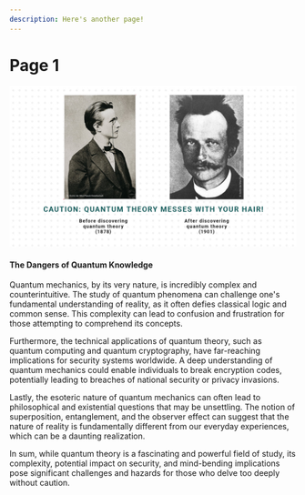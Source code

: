 ```yaml
---
description: Here's another page!
---
```


# Page 1

![](.gitbook/assets/image.png)

#### The Dangers of Quantum Knowledge

Quantum mechanics, by its very nature, is incredibly complex and counterintuitive. The study of quantum phenomena can challenge one's fundamental understanding of reality, as it often defies classical logic and common sense. This complexity can lead to confusion and frustration for those attempting to comprehend its concepts.

Furthermore, the technical applications of quantum theory, such as quantum computing and quantum cryptography, have far-reaching implications for security systems worldwide. A deep understanding of quantum mechanics could enable individuals to break encryption codes, potentially leading to breaches of national security or privacy invasions.

Lastly, the esoteric nature of quantum mechanics can often lead to philosophical and existential questions that may be unsettling. The notion of superposition, entanglement, and the observer effect can suggest that the nature of reality is fundamentally different from our everyday experiences, which can be a daunting realization.

In sum, while quantum theory is a fascinating and powerful field of study, its complexity, potential impact on security, and mind-bending implications pose significant challenges and hazards for those who delve too deeply without caution.

